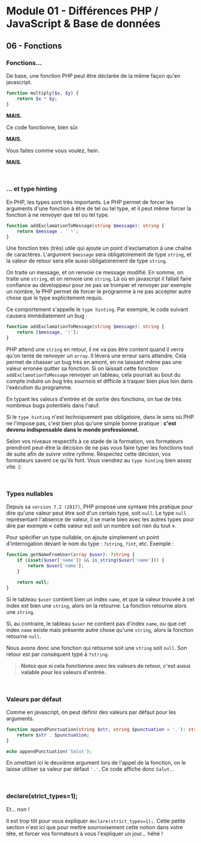 # Module 01 - Différences PHP / JavaScript & Base de données

## 06 - Fonctions

### Fonctions...

De base, une fonction PHP peut être déclarée de la même façon qu'en javascript.

````php
function multiply($x, $y) {
    return $x * $y;
}
````

**MAIS.**

Ce code fonctionne, bien sûr.

**MAIS.**

Vous faites comme vous voulez, hein.

**MAIS.**

&nbsp;

### ... et type hinting

En PHP, les types sont très importants. Le PHP permet de forcer les arguments d'une fonction à être de tel ou tel type, et il peut même forcer la fonction à ne renvoyer que tel ou tel type.

````php
function addExclamationToMessage(string $message): string {
    return $message . ' !';
}
````

Une fonction très (très) utile qui ajoute un point d'exclamation à une chaîne de caractères. L'argument `$message` sera obligatoirement de type `string`, et la valeur de retour sera elle aussi obligatoirement de type `string`.

On traite un message, et on renvoie ce message modifié. En somme, on traite une `string`, et on renvoie une `string`. Là où en javascript il fallait faire confiance au développeur pour ne pas se tromper et renvoyer par exemple un nombre, le PHP permet de forcer le programme à ne pas accepter autre chose que le type explicitement requis.

Ce comportement s'appelle le `type hinting`. Par exemple, le code suivant causera immédiatement un bug :

````php
function addExclamationToMessage(string $message): string {
    return [$message, '!'];
}
````

PHP attend une `string` en retour, il ne va pas être content quand il verra qu'on tente de renvoyer un `array`. Il lèvera une erreur sans attendre. Cela permet de chasser un bug très en amont, en ne laissant même pas une valeur erronée quitter sa fonction. Si on laissait cette fonction `addExclamationToMessage` renvoyer un tableau, cela pourrait au bout du compte induire un bug très sournois et difficile à traquer bien plus loin dans l'exécution du programme.

En typant les valeurs d'entrée et de sortie des fonctions, on tue de très nombreux bugs potentiels dans l'œuf.

Si le `type hinting` n'est techniquement pas obligatoire, dans le sens où PHP ne l'impose pas, c'est bien plus qu'une simple bonne pratique : **c'est devenu indispensable dans le monde professionnel.**

Selon vos niveaux respectifs à ce stade de la formation, vos formateurs prendront peut-être la décision de ne pas vous faire typer les fonctions tout de suite afin de suivre votre rythme. Respectez cette décision, vos formateurs savent ce qu'ils font. Vous viendrez au `type hinting` bien assez vite. (:

&nbsp;

### Types nullables

Depuis sa `version 7.2 (2017)`, PHP propose une syntaxe très pratique pour dire qu'une valeur peut être soit d'un certain type, soit `null`. Le type `null` représentant l'absence de valeur, il se marie bien avec les autres types pour dire par exemple « cette valeur est soit un nombre soit rien du tout ».

Pour spécifier un type nullable, on ajoute simplement un point d'interrogation devant le nom du type : `?string`, `?int`, etc. Exemple :

````php
function getNameFromUser(array $user): ?string {
    if (isset($user['name']) && is_string($user['name'])) {
        return $user['name'];
    }

    return null;
}
````

Si le tableau `$user` contient bien un index `name`, et que la valeur trouvée à cet index est bien une `string`, alors on la retourne. La fonction retourne alors une `string`.

Si, au contraire, le tableau `$user` ne contient pas d'index `name`, ou que cet index `name` existe mais présente autre chose qu'une `string`, alors la fonction retourne `null`.

Nous avons donc une fonction qui retourne soit une `string` soit `null`. Son retour est par conséquent typé à `?string`.

> **Notez que si cela fonctionne avec les valeurs de retour, c'est aussi valable pour les valeurs d'entrée.**

&nbsp;

### Valeurs par défaut

Comme en javascript, on peut définir des valeurs par défaut pour les arguments.

````php
function appendPunctuation(string $str, string $punctuation = '.'): string {
    return $str . $punctuation;
}

echo appendPunctuation('Salut');
````

En omettant ici le deuxième argument lors de l'appel de la fonction, on le laisse utiliser sa valeur par défaut `'.'`. Ce code affiche donc `Salut.`.

&nbsp;

### declare(strict_types=1);

Et... non !

Il est trop tôt pour vous expliquer `declare(strict_types=1);`. Cette petite section n'est ici que pour mettre sournoisement cette notion dans votre tête, et forcer vos formateurs à vous l'expliquer un jour... héhé !

